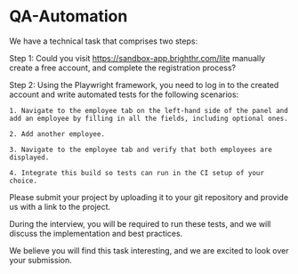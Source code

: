 # QA-Automation

We have a technical task that comprises two steps:

Step 1: Could you visit https://sandbox-app.brighthr.com/lite manually create a free account, and complete the registration process?

Step 2: Using the Playwright framework, you need to log in to the created account and write automated tests for the following scenarios:

    1. Navigate to the employee tab on the left-hand side of the panel and add an employee by filling in all the fields, including optional ones.

    2. Add another employee.

    3. Navigate to the employee tab and verify that both employees are displayed.

    4. Integrate this build so tests can run in the CI setup of your choice.

Please submit your project by uploading it to your git repository and provide us with a link to the project. 

During the interview, you will be required to run these tests, and we will discuss the implementation and best practices.

We believe you will find this task interesting, and we are excited to look over your submission.
